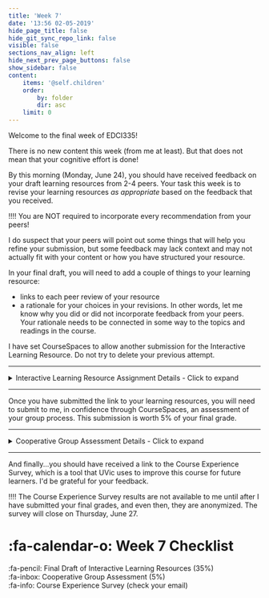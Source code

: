 ```yaml
---
title: 'Week 7'
date: '13:56 02-05-2019'
hide_page_title: false
hide_git_sync_repo_link: false
visible: false
sections_nav_align: left
hide_next_prev_page_buttons: false
show_sidebar: false
content:
    items: '@self.children'
    order:
        by: folder
        dir: asc
    limit: 0  
---
```


Welcome to the final week of EDCI335!

There is no new content this week (from me at least). But that does not mean that your cognitive effort is done!

By this morning (Monday, June 24), you should have received feedback on your draft learning resources from 2-4 peers. Your task this week is to revise your learning resources *as appropriate* based on the feedback that you received.

!!!! You are NOT required to incorporate every recommendation from your peers!

I do suspect that your peers will point out some things that will help you refine your submission, but some feedback may lack context and may not actually fit with your content or how you have structured your resource.

In your final draft, you will need to add a couple of things to your learning resource:

- links to each peer review of your resource
- a rationale for your choices in your revisions. In other words, let me know why you did or did not incorporate feedback from your peers. Your rationale needs to be connected in some way to the topics and readings in the course.

I have set CourseSpaces to allow another submission for the Interactive Learning Resource. Do not try to delete your previous attempt.

---

<details>
  <summary>Interactive Learning Resource Assignment Details - Click to expand</summary><br>   
   [plugin:content-inject](/edci335/assignments/interactive-learning-resource)
</details>

---

Once you have submitted the link to your learning resources, you will need to submit to me, in confidence through CourseSpaces, an assessment of your group process. This submission is worth 5% of your final grade.

---

<details>
  <summary>Cooperative Group Assessment Details - Click to expand</summary><br>   
   [plugin:content-inject](/edci335/assignments/cooperative-group-assessment)
</details>

---

And finally...you should have received a link to the Course Experience Survey, which is a tool that UVic uses to improve this course for future learners. I'd be grateful for your feedback.

!!!! The Course Experience Survey results are not available to me until after I have submitted your final grades, and even then, they are anonymized. The survey will close on Thursday, June 27.

# :fa-calendar-o: Week 7 Checklist

:fa-pencil: Final Draft of Interactive Learning Resources (35%)<br>
:fa-inbox: Cooperative Group Assessment (5%)<br>
:fa-info: Course Experience Survey (check your email)<br>
